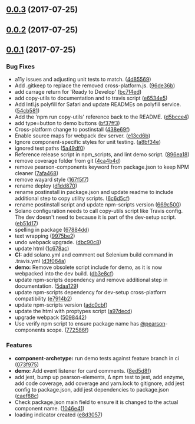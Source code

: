 <a name="0.0.3"></a>
## [0.0.3](https://github.com/Pearson-Higher-Ed/loadingIndicator/compare/v0.0.2...v0.0.3) (2017-07-25)



<a name="0.0.2"></a>
## [0.0.2](https://github.com/Pearson-Higher-Ed/loadingIndicator/compare/v0.0.1...v0.0.2) (2017-07-25)



<a name="0.0.1"></a>
## [0.0.1](https://github.com/Pearson-Higher-Ed/loadingIndicator/compare/896ea18...v0.0.1) (2017-07-25)


### Bug Fixes

* a11y issues and adjusting unit tests to match. ([4d85569](https://github.com/Pearson-Higher-Ed/loadingIndicator/commit/4d85569))
* Add .gitkeep to replace the removed cross-platform.js. ([96de36b](https://github.com/Pearson-Higher-Ed/loadingIndicator/commit/96de36b))
* add carrage return for 'Ready to Develop' ([bc7f4ed](https://github.com/Pearson-Higher-Ed/loadingIndicator/commit/bc7f4ed))
* add copy-utils to documentation and to travis script ([e6534e5](https://github.com/Pearson-Higher-Ed/loadingIndicator/commit/e6534e5))
* Add Intl.js polyfill for Safari and update READMEs on polyfill service. ([54cb581](https://github.com/Pearson-Higher-Ed/loadingIndicator/commit/54cb581))
* Add the 'npm run copy-utils' reference back to the README. ([d5bcce4](https://github.com/Pearson-Higher-Ed/loadingIndicator/commit/d5bcce4))
* add type=button to demo buttons ([bf37ff3](https://github.com/Pearson-Higher-Ed/loadingIndicator/commit/bf37ff3))
* Cross-platform change to postinstall ([438e69f](https://github.com/Pearson-Higher-Ed/loadingIndicator/commit/438e69f))
* Enable source maps for webpack dev server. ([e13cd6b](https://github.com/Pearson-Higher-Ed/loadingIndicator/commit/e13cd6b))
* Ignore component-specific styles for unit testing. ([a8bf34e](https://github.com/Pearson-Higher-Ed/loadingIndicator/commit/a8bf34e))
* ignored test paths ([5a49df0](https://github.com/Pearson-Higher-Ed/loadingIndicator/commit/5a49df0))
* Reference release script in npm_scripts, and lint demo script. ([896ea18](https://github.com/Pearson-Higher-Ed/loadingIndicator/commit/896ea18))
* remove coverage folder from git ([4ca4b4d](https://github.com/Pearson-Higher-Ed/loadingIndicator/commit/4ca4b4d))
* remove pearson-components keyword from package.json to keep NPM cleaner ([7afa468](https://github.com/Pearson-Higher-Ed/loadingIndicator/commit/7afa468))
* remove wayard style ([167f5f7](https://github.com/Pearson-Higher-Ed/loadingIndicator/commit/167f5f7))
* rename deploy ([d1dd870](https://github.com/Pearson-Higher-Ed/loadingIndicator/commit/d1dd870))
* rename postinstall in package.json and update readme to include additional step to copy utility scripts. ([6c6d5cf](https://github.com/Pearson-Higher-Ed/loadingIndicator/commit/6c6d5cf))
* rename postinstall script and update npm-scripts version ([669c500](https://github.com/Pearson-Higher-Ed/loadingIndicator/commit/669c500))
* Solano configuration needs to call copy-utils script like Travis config. The dev doesn't need to because it is part of the dev-setup script. ([eb51d17](https://github.com/Pearson-Higher-Ed/loadingIndicator/commit/eb51d17))
* spelling in package ([67884dd](https://github.com/Pearson-Higher-Ed/loadingIndicator/commit/67884dd))
* text wrapping ([9975be2](https://github.com/Pearson-Higher-Ed/loadingIndicator/commit/9975be2))
* undo webpack upgrade. ([dbc90c8](https://github.com/Pearson-Higher-Ed/loadingIndicator/commit/dbc90c8))
* update html ([1c678ac](https://github.com/Pearson-Higher-Ed/loadingIndicator/commit/1c678ac))
* **CI:** add solano.yml and comment out Selenium build command in .travis.yml ([d3f064a](https://github.com/Pearson-Higher-Ed/loadingIndicator/commit/d3f064a))
* **demo:** Remove obsolete script include for demo, as it is now webpacked into the dev build. ([db3e8cf](https://github.com/Pearson-Higher-Ed/loadingIndicator/commit/db3e8cf))
* update npm-scripts dependency and remove additional step in documentation. ([5daa129](https://github.com/Pearson-Higher-Ed/loadingIndicator/commit/5daa129))
* update npm-scripts dependency for dev-setup cross-platform compatibility ([e7914b2](https://github.com/Pearson-Higher-Ed/loadingIndicator/commit/e7914b2))
* update npm-scripts version ([adc0cbf](https://github.com/Pearson-Higher-Ed/loadingIndicator/commit/adc0cbf))
* update the html with proptypes script ([a97decd](https://github.com/Pearson-Higher-Ed/loadingIndicator/commit/a97decd))
* upgrade webpack ([5098442](https://github.com/Pearson-Higher-Ed/loadingIndicator/commit/5098442))
* Use verify npm script to ensure package name has [@pearson](https://github.com/pearson)-components scope. ([772586f](https://github.com/Pearson-Higher-Ed/loadingIndicator/commit/772586f))


### Features

* **component-archetype:** run demo tests against feature branch in ci ([073f975](https://github.com/Pearson-Higher-Ed/loadingIndicator/commit/073f975))
* **demo:** Add event listener for card comments. ([8ed5d8f](https://github.com/Pearson-Higher-Ed/loadingIndicator/commit/8ed5d8f))
* add jest, bump up pearson-elements, ∆ npm test to jest, add enzyme, add code coverage, add coverage and yarn.lock to gitignore, add jest config to package.json, add jest dependencies to package.json ([caef88c](https://github.com/Pearson-Higher-Ed/loadingIndicator/commit/caef88c))
* Check package.json main field to ensure it is changed to the actual component name. ([1046e41](https://github.com/Pearson-Higher-Ed/loadingIndicator/commit/1046e41))
* loading indicator created ([e8d3057](https://github.com/Pearson-Higher-Ed/loadingIndicator/commit/e8d3057))



